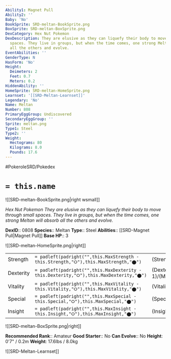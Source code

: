 ```yaml
---
Ability1: Magnet Pull
Ability2: ''
Baby: 'No'
BookSprite: SRD-meltan-BookSprite.png
BoxSprite: SRD-meltan-BoxSprite.png
DexCategory: Hex Nut Pokemon
DexDescription: They are elusive as they can liquefy their body to move through small
  spaces. They live in groups, but when the time comes, one strong Meltan will absorb
  all the others and evolve.
EventAbilities: ''
GenderType: N
HasForm: 'No'
Height:
  Deimeters: 2
  Feet: 0.7
  Meters: 0.2
HiddenAbility: ''
HomeSprite: SRD-meltan-HomeSprite.png
Learnset: '[[SRD-Meltan-Learnset]]'
Legendary: 'No'
Name: Meltan
Number: 808
PrimaryEggGroup: Undiscovered
SecondaryEggGroup: ''
Sprite: meltan.png
Type1: Steel
Type2: ''
Weight:
  Hectograms: 80
  Kilograms: 8.0
  Pounds: 17.6
---
```


#PokeroleSRD/Pokedex

# `= this.name`

![[SRD-meltan-BookSprite.png|right wsmall]]

*Hex Nut Pokemon*
*They are elusive as they can liquefy their body to move through small spaces. They live in groups, but when the time comes, one strong Meltan will absorb all the others and evolve.*

**DexID**:: 0808
**Species**:: Meltan
**Type**:: Steel
**Abilities**:: [[SRD-Magnet Pull|Magnet Pull]]
**Base HP**:: 3

![[SRD-meltan-HomeSprite.png|right]]

|           |                                                                                        |                                          |
| --------- | -------------------------------------------------------------------------------------- | ---------------------------------------- |
| Strength  | `= padleft(padright("",this.MaxStrength - this.Strength,"⭘"),this.MaxStrength,"⬤")`    | (Strength::2)/(MaxStrength::4)   |
| Dexterity | `= padleft(padright("",this.MaxDexterity - this.Dexterity,"⭘"),this.MaxDexterity,"⬤")` | (Dexterity:: 1)/(MaxDexterity::3) |
| Vitality  | `= padleft(padright("",this.MaxVitality - this.Vitality,"⭘"),this.MaxVitality,"⬤")`    | (Vitality::2)/(MaxVitality::4)   |
| Special   | `= padleft(padright("",this.MaxSpecial - this.Special,"⭘"),this.MaxSpecial,"⬤")`       | (Special::2)/(MaxSpecial::4)     |
| Insight   | `= padleft(padright("",this.MaxInsight - this.Insight,"⭘"),this.MaxInsight,"⬤")`       | (Insight::1)/(MaxInsight::3)     |

![[SRD-meltan-BoxSprite.png|right]]

**Recommended Rank**:: Amateur
**Good Starter**:: No
**Can Evolve**:: No
**Height**: 0'7" / 0.2m
**Weight**: 17.6lbs / 8.0kg

![[SRD-Meltan-Learnset]]
